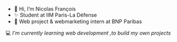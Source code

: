- 👋 Hi, I’m Nicolas François
- ✨ Student at IIM Paris-La Défense
- 🙂 Web project & webmarketing intern at BNP Paribas

💻 *I'm currently learning web development ,to build my own projects*

